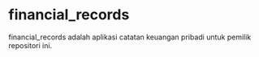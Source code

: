 # financial_records
financial_records adalah aplikasi catatan keuangan pribadi untuk pemilik repositori ini.
